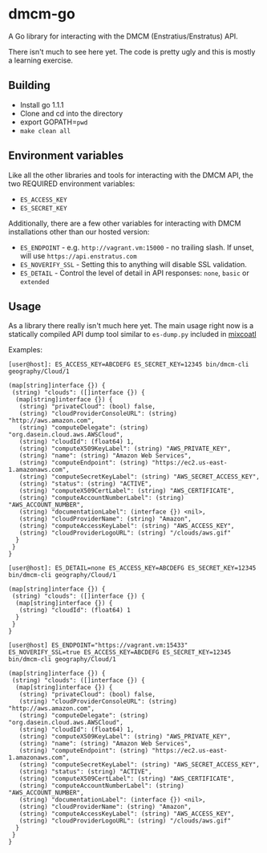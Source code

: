 # dmcm-go
A Go library for interacting with the DMCM (Enstratius/Enstratus) API.

There isn't much to see here yet. The code is pretty ugly and this is mostly a learning exercise.

## Building
- Install go 1.1.1
- Clone and cd into the directory
- export GOPATH=`pwd`
- `make clean all`

## Environment variables
Like all the other libraries and tools for interacting with the DMCM API, the two REQUIRED environment variables:

- `ES_ACCESS_KEY`
- `ES_SECRET_KEY`

Additionally, there are a few other variables for interacting with DMCM installations other than our hosted version:

- `ES_ENDPOINT` - e.g. `http://vagrant.vm:15000` - no trailing slash. If unset, will use `https://api.enstratus.com`
- `ES_NOVERIFY_SSL` - Setting this to anything will disable SSL validation.
- `ES_DETAIL` - Control the level of detail in API responses: `none`, `basic` or `extended`

## Usage
As a library there really isn't much here yet. The main usage right now is a statically compiled API dump tool similar to `es-dump.py` included in [mixcoatl](https://github.com/enstratus/mixcoatl)

Examples:
```
[user@host]: ES_ACCESS_KEY=ABCDEFG ES_SECRET_KEY=12345 bin/dmcm-cli geography/Cloud/1

(map[string]interface {}) {
 (string) "clouds": ([]interface {}) {
  (map[string]interface {}) {
   (string) "privateCloud": (bool) false,
   (string) "cloudProviderConsoleURL": (string) "http://aws.amazon.com",
   (string) "computeDelegate": (string) "org.dasein.cloud.aws.AWSCloud",
   (string) "cloudId": (float64) 1,
   (string) "computeX509KeyLabel": (string) "AWS_PRIVATE_KEY",
   (string) "name": (string) "Amazon Web Services",
   (string) "computeEndpoint": (string) "https://ec2.us-east-1.amazonaws.com",
   (string) "computeSecretKeyLabel": (string) "AWS_SECRET_ACCESS_KEY",
   (string) "status": (string) "ACTIVE",
   (string) "computeX509CertLabel": (string) "AWS_CERTIFICATE",
   (string) "computeAccountNumberLabel": (string) "AWS_ACCOUNT_NUMBER",
   (string) "documentationLabel": (interface {}) <nil>,
   (string) "cloudProviderName": (string) "Amazon",
   (string) "computeAccessKeyLabel": (string) "AWS_ACCESS_KEY",
   (string) "cloudProviderLogoURL": (string) "/clouds/aws.gif"
  }
 }
}
```

```
[user@host]: ES_DETAIL=none ES_ACCESS_KEY=ABCDEFG ES_SECRET_KEY=12345 bin/dmcm-cli geography/Cloud/1

(map[string]interface {}) {
 (string) "clouds": ([]interface {}) {
  (map[string]interface {}) {
   (string) "cloudId": (float64) 1
  }
 }
}
```

```
[user@host] ES_ENDPOINT="https://vagrant.vm:15433" ES_NOVERIFY_SSL=true ES_ACCESS_KEY=ABCDEFG ES_SECRET_KEY=12345 bin/dmcm-cli geography/Cloud/1

(map[string]interface {}) {
 (string) "clouds": ([]interface {}) {
  (map[string]interface {}) {
   (string) "privateCloud": (bool) false,
   (string) "cloudProviderConsoleURL": (string) "http://aws.amazon.com",
   (string) "computeDelegate": (string) "org.dasein.cloud.aws.AWSCloud",
   (string) "cloudId": (float64) 1,
   (string) "computeX509KeyLabel": (string) "AWS_PRIVATE_KEY",
   (string) "name": (string) "Amazon Web Services",
   (string) "computeEndpoint": (string) "https://ec2.us-east-1.amazonaws.com",
   (string) "computeSecretKeyLabel": (string) "AWS_SECRET_ACCESS_KEY",
   (string) "status": (string) "ACTIVE",
   (string) "computeX509CertLabel": (string) "AWS_CERTIFICATE",
   (string) "computeAccountNumberLabel": (string) "AWS_ACCOUNT_NUMBER",
   (string) "documentationLabel": (interface {}) <nil>,
   (string) "cloudProviderName": (string) "Amazon",
   (string) "computeAccessKeyLabel": (string) "AWS_ACCESS_KEY",
   (string) "cloudProviderLogoURL": (string) "/clouds/aws.gif"
  }
 }
}
```
